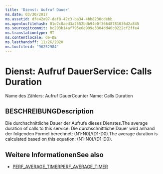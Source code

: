 ```yaml
---
title: 'Dienst: Aufruf Dauer'
ms.date: 03/30/2017
ms.assetid: dfe42a97-daf8-42c3-ba34-4bb8230cdebb
ms.openlocfilehash: 01e2c0aed3a2552bdb94e0f36648781036d2a845
ms.sourcegitcommit: bc293b14af795e0e999e3304dd40c0222cf2ffe4
ms.translationtype: MT
ms.contentlocale: de-DE
ms.lasthandoff: 11/26/2020
ms.locfileid: "96252984"
---
```

# <a name="service-calls-duration"></a><span data-ttu-id="d1d5d-102">Dienst: Aufruf Dauer</span><span class="sxs-lookup"><span data-stu-id="d1d5d-102">Service: Calls Duration</span></span>

<span data-ttu-id="d1d5d-103">Name des Zählers: Aufruf Dauer</span><span class="sxs-lookup"><span data-stu-id="d1d5d-103">Counter Name: Calls Duration</span></span>  
  
## <a name="description"></a><span data-ttu-id="d1d5d-104">BESCHREIBUNG</span><span class="sxs-lookup"><span data-stu-id="d1d5d-104">Description</span></span>  

 <span data-ttu-id="d1d5d-105">Die durchschnittliche Dauer der Aufrufe dieses Dienstes.</span><span class="sxs-lookup"><span data-stu-id="d1d5d-105">The average duration of calls to this service.</span></span> <span data-ttu-id="d1d5d-106">Die durchschnittliche Dauer wird anhand der folgenden Formel berechnet: (N1-N0)/(D1-D0).</span><span class="sxs-lookup"><span data-stu-id="d1d5d-106">The average duration is calculated based on this equation: (N1-N0)/(D1-D0).</span></span>  
  
## <a name="see-also"></a><span data-ttu-id="d1d5d-107">Weitere Informationen</span><span class="sxs-lookup"><span data-stu-id="d1d5d-107">See also</span></span>

- <span data-ttu-id="d1d5d-108">[PERF_AVERAGE_TIMER](/previous-versions/windows/embedded/ms938538(v=msdn.10))</span><span class="sxs-lookup"><span data-stu-id="d1d5d-108">[PERF_AVERAGE_TIMER](/previous-versions/windows/embedded/ms938538(v=msdn.10))</span></span>

